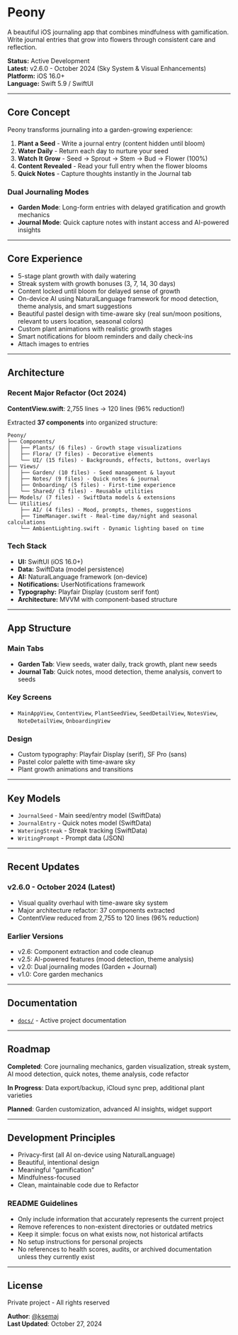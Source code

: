 # Peony

A beautiful iOS journaling app that combines mindfulness with gamification. Write journal entries that grow into flowers through consistent care and reflection.

**Status:** Active Development  
**Latest:** v2.6.0 - October 2024 (Sky System & Visual Enhancements)  
**Platform:** iOS 16.0+  
**Language:** Swift 5.9 / SwiftUI

---

## Core Concept

Peony transforms journaling into a garden-growing experience:

1. **Plant a Seed** - Write a journal entry (content hidden until bloom)
2. **Water Daily** - Return each day to nurture your seed
3. **Watch It Grow** - Seed → Sprout → Stem → Bud → Flower (100%)
4. **Content Revealed** - Read your full entry when the flower blooms
5. **Quick Notes** - Capture thoughts instantly in the Journal tab

### Dual Journaling Modes

- **Garden Mode**: Long-form entries with delayed gratification and growth mechanics
- **Journal Mode**: Quick capture notes with instant access and AI-powered insights

---

## Core Experience

- 5-stage plant growth with daily watering
- Streak system with growth bonuses (3, 7, 14, 30 days)
- Content locked until bloom for delayed sense of growth
- On-device AI using NaturalLanguage framework for mood detection, theme analysis, and smart suggestions
- Beautiful pastel design with time-aware sky (real sun/moon positions, relevant to users location, seasonal colors)
- Custom plant animations with realistic growth stages
- Smart notifications for bloom reminders and daily check-ins
- Attach images to entries

---

## Architecture

### Recent Major Refactor (Oct 2024)

**ContentView.swift**: 2,755 lines → 120 lines (96% reduction!)

Extracted **37 components** into organized structure:

```
Peony/
├── Components/
│   ├── Plants/ (6 files) - Growth stage visualizations
│   ├── Flora/ (7 files) - Decorative elements  
│   └── UI/ (15 files) - Backgrounds, effects, buttons, overlays
├── Views/
│   ├── Garden/ (10 files) - Seed management & layout
│   ├── Notes/ (9 files) - Quick notes & journal
│   ├── Onboarding/ (5 files) - First-time experience
│   └── Shared/ (3 files) - Reusable utilities
├── Models/ (7 files) - SwiftData models & extensions
└── Utilities/
    ├── AI/ (4 files) - Mood, prompts, themes, suggestions
    ├── TimeManager.swift - Real-time day/night and seasonal calculations
    └── AmbientLighting.swift - Dynamic lighting based on time
```

### Tech Stack

- **UI:** SwiftUI (iOS 16.0+)
- **Data:** SwiftData (model persistence)
- **AI:** NaturalLanguage framework (on-device)
- **Notifications:** UserNotifications framework
- **Typography:** Playfair Display (custom serif font)
- **Architecture:** MVVM with component-based structure

---

## App Structure

### Main Tabs
- **Garden Tab**: View seeds, water daily, track growth, plant new seeds
- **Journal Tab**: Quick notes, mood detection, theme analysis, convert to seeds

### Key Screens
- `MainAppView`, `ContentView`, `PlantSeedView`, `SeedDetailView`, `NotesView`, `NoteDetailView`, `OnboardingView`

### Design
- Custom typography: Playfair Display (serif), SF Pro (sans)
- Pastel color palette with time-aware sky
- Plant growth animations and transitions

---

## Key Models

- `JournalSeed` - Main seed/entry model (SwiftData)
- `JournalEntry` - Quick notes model (SwiftData)
- `WateringStreak` - Streak tracking (SwiftData)
- `WritingPrompt` - Prompt data (JSON)

---

## Recent Updates

### v2.6.0 - October 2024 (Latest)
- Visual quality overhaul with time-aware sky system
- Major architecture refactor: 37 components extracted
- ContentView reduced from 2,755 to 120 lines (96% reduction)

### Earlier Versions
- v2.6: Component extraction and code cleanup
- v2.5: AI-powered features (mood detection, theme analysis)
- v2.0: Dual journaling modes (Garden + Journal)
- v1.0: Core garden mechanics

---

## Documentation

- [`docs/`](./docs/) - Active project documentation

---

## Roadmap

**Completed**: Core journaling mechanics, garden visualization, streak system, AI mood detection, quick notes, theme analysis, code refactor

**In Progress**: Data export/backup, iCloud sync prep, additional plant varieties

**Planned**: Garden customization, advanced AI insights, widget support

---

## Development Principles

- Privacy-first (all AI on-device using NaturalLanguage)
- Beautiful, intentional design
- Meaningful "gamification"
- Mindfulness-focused
- Clean, maintainable code due to Refactor

### README Guidelines
- Only include information that accurately represents the current project
- Remove references to non-existent directories or outdated metrics
- Keep it simple: focus on what exists now, not historical artifacts
- No setup instructions for personal projects
- No references to health scores, audits, or archived documentation unless they currently exist

---

## License

Private project - All rights reserved

**Author**: [@ksemaj](https://github.com/ksemaj)  
**Last Updated**: October 27, 2024
